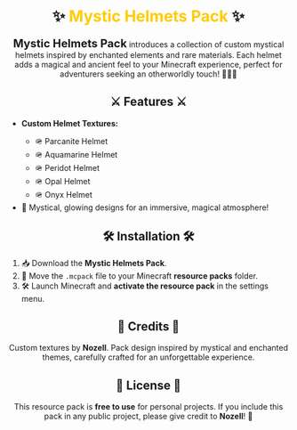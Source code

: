 <h1 align="center">✨ <span style="color:#FFCC00;">Mystic Helmets Pack</span> ✨</h1>

<p align="center">
 <!-- <img src="" alt="Mystic Helmets Banner" width="600"/> -->

</p>

<p align="center">
  <strong><span style="font-size:20px;">Mystic Helmets Pack</span></strong> introduces a collection of custom mystical helmets inspired by enchanted elements and rare materials. Each helmet adds a magical and ancient feel to your Minecraft experience, perfect for adventurers seeking an otherworldly touch! 🧙‍♂️🔮
</p>

<h2 align="center">⚔️ Features ⚔️</h2>

<ul>
  <li><strong>Custom Helmet Textures:</strong></li>
  <ul>
    <li>🪖 Parcanite Helmet</li>
    <li>🪖 Aquamarine Helmet</li>
    <li>🪖 Peridot Helmet</li>
    <li>🪖 Opal Helmet</li>
    <li>🪖 Onyx Helmet</li>
  </ul>
  <li>🌟 Mystical, glowing designs for an immersive, magical atmosphere!</li>
</ul>

<h2 align="center">🛠️ Installation 🛠️</h2>

<ol>
  <li>📥 Download the <strong>Mystic Helmets Pack</strong>.</li>
  <li>📂 Move the <code>.mcpack</code> file to your Minecraft <strong>resource packs</strong> folder.</li>
  <li>🛠️ Launch Minecraft and <strong>activate the resource pack</strong> in the settings menu.</li>
</ol>

<h2 align="center">🎨 Credits 🎨</h2>

<p align="center">
  Custom textures by <strong>Nozell</strong>. Pack design inspired by mystical and enchanted themes, carefully crafted for an unforgettable experience.
</p>

<h2 align="center">📜 License 📜</h2>

<p align="center">
  This resource pack is <strong>free to use</strong> for personal projects. If you include this pack in any public project, please give credit to <strong>Nozell</strong>! 🙌
</p>
